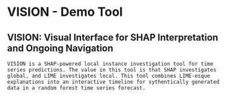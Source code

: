 # VISION - Demo Tool 
## VISION: Visual Interface for SHAP Interpretation and Ongoing Navigation
```
VISION is a SHAP-powered local instance investigation tool for time series predictions. The value in this tool is that SHAP investigates global, and LIME investigates local. This tool combines LIME-esque explanations into an interactive timeline for sythentically generated data in a random forest time series forecast.  

